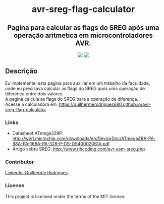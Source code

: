 <h1 align="center">
  <br>
  avr-sreg-flag-calculator
  <br>
</h1>

<h2 align="center">Pagina para calcular as flags do SREG após uma operação aritmetica em microcontroladores AVR.</h2>

<p align="center">
    <a alt="HTML 5"><img src="https://img.shields.io/badge/HTML-5-orange.svg" /></a>
    <a alt="License MIT"><img src="https://img.shields.io/badge/license-MIT-blue.svg" /></a>
</p>

## Descrição
Eu implementei esta pagina para auxiliar em um trabalho da faculdade, onde eu precisava calcular as flags do SREG após uma operação de diferença entre dois valores.  
A pagina calcula as flags do SREG para a operação de diferença.  
Acesse a calculadora em: https://guilhermerodrigues680.github.io/avr-sreg-flag-calculator

### Links
- Datasheet ATmega328P: http://ww1.microchip.com/downloads/en/DeviceDoc/ATmega48A-PA-88A-PA-168A-PA-328-P-DS-DS40002061A.pdf
- Artigo sobre SREG: http://www.rjhcoding.com/avr-asm-sreg.php

### Contributor ###
[LinkedIn: Guilherme Rodrigues](https://www.linkedin.com/in/guilherme-r-54380b106/)

### License ###
This project is licensed under the terms of the MIT license.